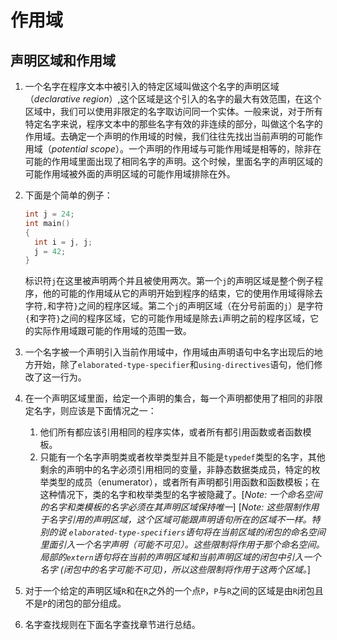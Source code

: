 # 作用域
## 声明区域和作用域
1. 一个名字在程序文本中被引入的特定区域叫做这个名字的声明区域（*declarative region*）,这个区域是这个引入的名字的最大有效范围，在这个区域中，我们可以使用非限定的名字取访问同一个实体。一般来说，对于所有特定名字来说，程序文本中的那些名字有效的非连续的部分，叫做这个名字的作用域。去确定一个声明的作用域的时候，我们往往先找出当前声明的可能作用域（*potential scope*）。一个声明的作用域与可能作用域是相等的，除非在可能的作用域里面出现了相同名字的声明。这个时候，里面名字的声明区域的可能作用域被外面的声明区域的可能作用域排除在外。
2. 下面是个简单的例子：

	```cpp
   int j = 24;
   int main()
   {
      int i = j, j;
      j = 42;
   }
	```
	标识符`j`在这里被声明两个并且被使用两次。第一个`j`的声明区域是整个例子程序，他的可能的作用域从它的声明开始到程序的结束，它的使用作用域得除去字符`,`和字符`}`之间的程序区域。第二个`j`的声明区域（在分号前面的`j`）是字符`{`和字符`}`之间的程序区域，它的可能作用域是除去`i`声明之前的程序区域，它的实际作用域跟可能的作用域的范围一致。
3. 一个名字被一个声明引入当前作用域中，作用域由声明语句中名字出现后的地方开始，除了`elaborated-type-specifier`和`using-directives`语句，他们修改了这一行为。
4. 在一个声明区域里面，给定一个声明的集合，每一个声明都使用了相同的非限定名字，则应该是下面情况之一：
	1. 他们所有都应该引用相同的程序实体，或者所有都引用函数或者函数模板。
	2. 只能有一个名字声明类或者枚举类型并且不能是`typedef`类型的名字，其他剩余的声明中的名字必须引用相同的变量，非静态数据类成员，特定的枚举类型的成员（enumerator），或者所有声明都引用函数和函数模板；在这种情况下，类的名字和枚举类型的名字被隐藏了。[*Note: 一个命名空间的名字和类模板的名字必须在其声明区域保持唯一*]
[*Note: 这些限制作用于名字引用的声明区域，这个区域可能跟声明语句所在的区域不一样。特别的说 `elaborated-type-specifiers`语句将在当前区域的闭包的命名空间里面引入一个名字声明（可能不可见）。这些限制将作用于那个命名空间。局部的`extern`语句将在当前的声明区域和当前声明区域的闭包中引入一个名字 (闭包中的名字可能不可见)，所以这些限制将作用于这两个区域。*]
5. 对于一个给定的声明区域`R`和在`R`之外的一个点`P`，`P`与`R`之间的区域是由`R`闭包且不是`P`的闭包的部分组成。
6. 名字查找规则在下面名字查找章节进行总结。